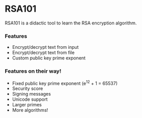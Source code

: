 # RSA101

RSA101 is a didactic tool to learn the RSA encryption algorithm.

### Features

  - Encrypt/decrypt text from input
  - Encrypt/decrypt text from file
  - Custom public key prime exponent

### Features on their way!

  - Fixed public key prime exponent (e<sup>12</sup> + 1 = 65537)
  - Security score
  - Signing messages
  - Unicode support
  - Larger primes
  - More algorithms!
